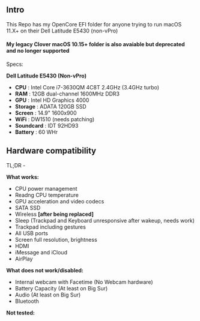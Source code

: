 Intro
---

This Repo has my OpenCore EFI folder for anyone trying to run macOS 11.X+ on their Dell Latitude E5430 (non-vPro)
#### My legacy Clover macOS 10.15+ folder is also avaiable but deprecated and no longer supported
Specs:

__**Dell Latitude E5430 (Non-vPro)**__
- **CPU** : Intel Core i7-3630QM 4C8T 2.4GHz (3.4GHz turbo)
- **RAM** : 12GB dual-channel 1600MHz DDR3
- **GPU** : Intel HD Graphics 4000
- **Storage** : ADATA 120GB SSD
- **Screen** : 14.9" 1600x900
- **WiFi** : DW1510 (needs patching)
- **Soundcard** : IDT 92HD93
- **Battery** : 60 WHr

Hardware compatibility
---

TL;DR - 

**What works:**

- CPU power management
- Readng CPU temperature
- GPU acceleration and video codecs
- SATA SSD
- Wireless **[after being replaced]**
- Sleep (Trackpad and Keyboard unresponsive after wakeup, needs work)
- Trackpad including gestures
- All USB ports
- Screen full resolution, brightness
- HDMI
- iMessage and iCloud
- AirPlay

**What does not work/disabled:**
- Internal webcam with Facetime (No Webcam hardware)
- Battery Capacity (At least on Big Sur)
- Audio (At least on Big Sur)
- Bluetooth

**Not tested:**
